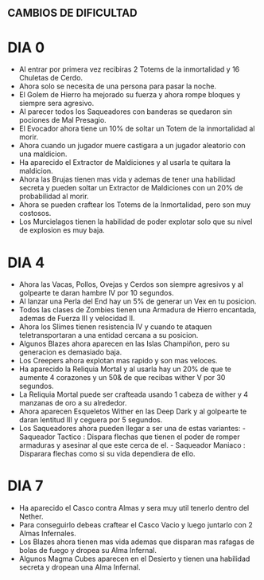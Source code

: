## CAMBIOS DE DIFICULTAD
# DIA 0
 - Al entrar por primera vez recibiras 2 Totems de la inmortalidad y 16 Chuletas de Cerdo.
 - Ahora solo se necesita de una persona para pasar la noche.
 - El Golem de Hierro ha mejorado su fuerza y ahora rompe bloques y siempre sera agresivo.
 - Al parecer todos los Saqueadores con banderas se quedaron sin pociones de Mal Presagio.
 - El Evocador ahora tiene un 10% de soltar un Totem de la inmortalidad al morir.
 - Ahora cuando un jugador muere castigara a un jugador aleatorio con una maldicion.
 - Ha aparecido el Extractor de Maldiciones y al usarla te quitara la maldicion.
 - Ahora las Brujas tienen mas vida y ademas de tener una habilidad secreta y pueden soltar un Extractor de Maldiciones con un 20% de probabilidad al morir.
 - Ahora se pueden craftear los Totems de la Inmortalidad, pero son muy costosos.
 - Los Murcielagos tienen la habilidad de poder explotar solo que su nivel de explosion es muy baja.

# DIA 4 
 - Ahora las Vacas, Pollos, Ovejas y Cerdos son siempre agresivos y al golpearte te daran hambre IV por 10 segundos.
 - Al lanzar una Perla del End hay un 5% de generar un Vex en tu posicion.
 - Todos las clases de Zombies tienen una Armadura de Hierro encantada, ademas de Fuerza III y velocidad II.
 - Ahora los Slimes tienen resistencia IV y cuando te ataquen teletransportaran a una entidad cercana a su posicion.
 - Algunos Blazes ahora aparecen en las Islas Champiñon, pero su generacion es demasiado baja.
 - Los Creepers ahora explotan mas rapido y son mas veloces.
 - Ha aparecido la Reliquia Mortal y al usarla hay un 20% de que te aumente 4 corazones y un 50& de que recibas wither V por 30 segundos.
 - La Reliquia Mortal puede ser crafteada usando 1 cabeza de wither y 4 manzanas de oro a su alrededor.
 - Ahora aparecen Esqueletos Wither en las Deep Dark y al golpearte te daran lentitud III y ceguera por 5 segundos.
 - Los Saqueadores ahora pueden llegar a ser una de estas variantes:
       - Saqueador Tactico : Dispara flechas que tienen el poder de romper armaduras y asesinar al que este cerca de el.
       - Saqueador Maniaco : Disparara flechas como si su vida dependiera de ello.

# DIA 7 
 - Ha aparecido el Casco contra Almas y sera muy util tenerlo dentro del Nether.
 - Para conseguirlo debeas craftear el Casco Vacio y luego juntarlo con 2 Almas Infernales.
 - Los Blazes ahora tienen mas vida ademas que disparan mas rafagas de bolas de fuego y dropea su Alma Infernal.
 - Algunos Magma Cubes aparecen en el Desierto y tienen una habilidad secreta y dropean una Alma Infernal.

